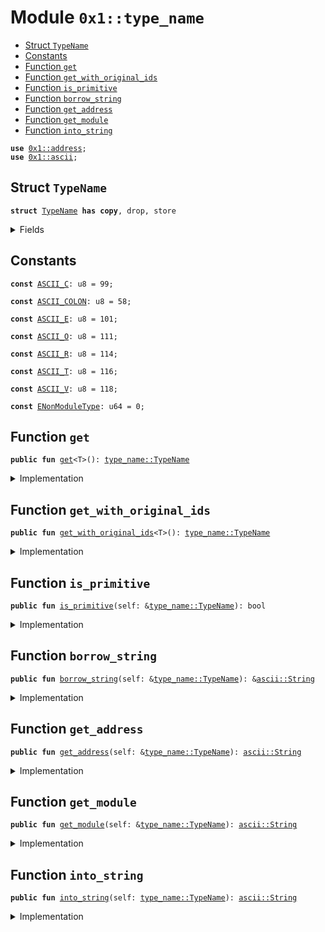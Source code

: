 
<a name="0x1_type_name"></a>

# Module `0x1::type_name`



-  [Struct `TypeName`](#0x1_type_name_TypeName)
-  [Constants](#@Constants_0)
-  [Function `get`](#0x1_type_name_get)
-  [Function `get_with_original_ids`](#0x1_type_name_get_with_original_ids)
-  [Function `is_primitive`](#0x1_type_name_is_primitive)
-  [Function `borrow_string`](#0x1_type_name_borrow_string)
-  [Function `get_address`](#0x1_type_name_get_address)
-  [Function `get_module`](#0x1_type_name_get_module)
-  [Function `into_string`](#0x1_type_name_into_string)


<pre><code><b>use</b> <a href="../../dependencies/move-stdlib/address.md#0x1_address">0x1::address</a>;
<b>use</b> <a href="../../dependencies/move-stdlib/ascii.md#0x1_ascii">0x1::ascii</a>;
</code></pre>



<a name="0x1_type_name_TypeName"></a>

## Struct `TypeName`



<pre><code><b>struct</b> <a href="../../dependencies/move-stdlib/type_name.md#0x1_type_name_TypeName">TypeName</a> <b>has</b> <b>copy</b>, drop, store
</code></pre>



<details>
<summary>Fields</summary>


<dl>
<dt>
<code>name: <a href="../../dependencies/move-stdlib/ascii.md#0x1_ascii_String">ascii::String</a></code>
</dt>
<dd>

</dd>
</dl>


</details>

<a name="@Constants_0"></a>

## Constants


<a name="0x1_type_name_ASCII_C"></a>



<pre><code><b>const</b> <a href="../../dependencies/move-stdlib/type_name.md#0x1_type_name_ASCII_C">ASCII_C</a>: u8 = 99;
</code></pre>



<a name="0x1_type_name_ASCII_COLON"></a>



<pre><code><b>const</b> <a href="../../dependencies/move-stdlib/type_name.md#0x1_type_name_ASCII_COLON">ASCII_COLON</a>: u8 = 58;
</code></pre>



<a name="0x1_type_name_ASCII_E"></a>



<pre><code><b>const</b> <a href="../../dependencies/move-stdlib/type_name.md#0x1_type_name_ASCII_E">ASCII_E</a>: u8 = 101;
</code></pre>



<a name="0x1_type_name_ASCII_O"></a>



<pre><code><b>const</b> <a href="../../dependencies/move-stdlib/type_name.md#0x1_type_name_ASCII_O">ASCII_O</a>: u8 = 111;
</code></pre>



<a name="0x1_type_name_ASCII_R"></a>



<pre><code><b>const</b> <a href="../../dependencies/move-stdlib/type_name.md#0x1_type_name_ASCII_R">ASCII_R</a>: u8 = 114;
</code></pre>



<a name="0x1_type_name_ASCII_T"></a>



<pre><code><b>const</b> <a href="../../dependencies/move-stdlib/type_name.md#0x1_type_name_ASCII_T">ASCII_T</a>: u8 = 116;
</code></pre>



<a name="0x1_type_name_ASCII_V"></a>



<pre><code><b>const</b> <a href="../../dependencies/move-stdlib/type_name.md#0x1_type_name_ASCII_V">ASCII_V</a>: u8 = 118;
</code></pre>



<a name="0x1_type_name_ENonModuleType"></a>



<pre><code><b>const</b> <a href="../../dependencies/move-stdlib/type_name.md#0x1_type_name_ENonModuleType">ENonModuleType</a>: u64 = 0;
</code></pre>



<a name="0x1_type_name_get"></a>

## Function `get`



<pre><code><b>public</b> <b>fun</b> <a href="../../dependencies/move-stdlib/type_name.md#0x1_type_name_get">get</a>&lt;T&gt;(): <a href="../../dependencies/move-stdlib/type_name.md#0x1_type_name_TypeName">type_name::TypeName</a>
</code></pre>



<details>
<summary>Implementation</summary>


<pre><code><b>public</b> <b>native</b> <b>fun</b> <a href="../../dependencies/move-stdlib/type_name.md#0x1_type_name_get">get</a>&lt;T&gt;(): <a href="../../dependencies/move-stdlib/type_name.md#0x1_type_name_TypeName">TypeName</a>;
</code></pre>



</details>

<a name="0x1_type_name_get_with_original_ids"></a>

## Function `get_with_original_ids`



<pre><code><b>public</b> <b>fun</b> <a href="../../dependencies/move-stdlib/type_name.md#0x1_type_name_get_with_original_ids">get_with_original_ids</a>&lt;T&gt;(): <a href="../../dependencies/move-stdlib/type_name.md#0x1_type_name_TypeName">type_name::TypeName</a>
</code></pre>



<details>
<summary>Implementation</summary>


<pre><code><b>public</b> <b>native</b> <b>fun</b> <a href="../../dependencies/move-stdlib/type_name.md#0x1_type_name_get_with_original_ids">get_with_original_ids</a>&lt;T&gt;(): <a href="../../dependencies/move-stdlib/type_name.md#0x1_type_name_TypeName">TypeName</a>;
</code></pre>



</details>

<a name="0x1_type_name_is_primitive"></a>

## Function `is_primitive`



<pre><code><b>public</b> <b>fun</b> <a href="../../dependencies/move-stdlib/type_name.md#0x1_type_name_is_primitive">is_primitive</a>(self: &<a href="../../dependencies/move-stdlib/type_name.md#0x1_type_name_TypeName">type_name::TypeName</a>): bool
</code></pre>



<details>
<summary>Implementation</summary>


<pre><code><b>public</b> <b>fun</b> <a href="../../dependencies/move-stdlib/type_name.md#0x1_type_name_is_primitive">is_primitive</a>(self: &<a href="../../dependencies/move-stdlib/type_name.md#0x1_type_name_TypeName">TypeName</a>): bool {
    <b>let</b> bytes = <a href="../../dependencies/move-stdlib/ascii.md#0x1_ascii_as_bytes">ascii::as_bytes</a>(&self.name);
    bytes == &b"bool" ||
    bytes == &b"u8" ||
    bytes == &b"u16" ||
    bytes == &b"u32" ||
    bytes == &b"u64" ||
    bytes == &b"u128" ||
    bytes == &b"u256" ||
    bytes == &b"<b>address</b>" ||
    (<a href="../../dependencies/move-stdlib/vector.md#0x1_vector_length">vector::length</a>(bytes) &gt;= 6 &&
    *<a href="../../dependencies/move-stdlib/vector.md#0x1_vector_borrow">vector::borrow</a>(bytes, 0) == <a href="../../dependencies/move-stdlib/type_name.md#0x1_type_name_ASCII_V">ASCII_V</a> &&
    *<a href="../../dependencies/move-stdlib/vector.md#0x1_vector_borrow">vector::borrow</a>(bytes, 1) == <a href="../../dependencies/move-stdlib/type_name.md#0x1_type_name_ASCII_E">ASCII_E</a> &&
    *<a href="../../dependencies/move-stdlib/vector.md#0x1_vector_borrow">vector::borrow</a>(bytes, 2) == <a href="../../dependencies/move-stdlib/type_name.md#0x1_type_name_ASCII_C">ASCII_C</a> &&
    *<a href="../../dependencies/move-stdlib/vector.md#0x1_vector_borrow">vector::borrow</a>(bytes, 3) == <a href="../../dependencies/move-stdlib/type_name.md#0x1_type_name_ASCII_T">ASCII_T</a> &&
    *<a href="../../dependencies/move-stdlib/vector.md#0x1_vector_borrow">vector::borrow</a>(bytes, 4) == <a href="../../dependencies/move-stdlib/type_name.md#0x1_type_name_ASCII_O">ASCII_O</a> &&
    *<a href="../../dependencies/move-stdlib/vector.md#0x1_vector_borrow">vector::borrow</a>(bytes, 5) == <a href="../../dependencies/move-stdlib/type_name.md#0x1_type_name_ASCII_R">ASCII_R</a>)

}
</code></pre>



</details>

<a name="0x1_type_name_borrow_string"></a>

## Function `borrow_string`



<pre><code><b>public</b> <b>fun</b> <a href="../../dependencies/move-stdlib/type_name.md#0x1_type_name_borrow_string">borrow_string</a>(self: &<a href="../../dependencies/move-stdlib/type_name.md#0x1_type_name_TypeName">type_name::TypeName</a>): &<a href="../../dependencies/move-stdlib/ascii.md#0x1_ascii_String">ascii::String</a>
</code></pre>



<details>
<summary>Implementation</summary>


<pre><code><b>public</b> <b>fun</b> <a href="../../dependencies/move-stdlib/type_name.md#0x1_type_name_borrow_string">borrow_string</a>(self: &<a href="../../dependencies/move-stdlib/type_name.md#0x1_type_name_TypeName">TypeName</a>): &String {
    &self.name
}
</code></pre>



</details>

<a name="0x1_type_name_get_address"></a>

## Function `get_address`



<pre><code><b>public</b> <b>fun</b> <a href="../../dependencies/move-stdlib/type_name.md#0x1_type_name_get_address">get_address</a>(self: &<a href="../../dependencies/move-stdlib/type_name.md#0x1_type_name_TypeName">type_name::TypeName</a>): <a href="../../dependencies/move-stdlib/ascii.md#0x1_ascii_String">ascii::String</a>
</code></pre>



<details>
<summary>Implementation</summary>


<pre><code><b>public</b> <b>fun</b> <a href="../../dependencies/move-stdlib/type_name.md#0x1_type_name_get_address">get_address</a>(self: &<a href="../../dependencies/move-stdlib/type_name.md#0x1_type_name_TypeName">TypeName</a>): String {
    <b>assert</b>!(!<a href="../../dependencies/move-stdlib/type_name.md#0x1_type_name_is_primitive">is_primitive</a>(self), <a href="../../dependencies/move-stdlib/type_name.md#0x1_type_name_ENonModuleType">ENonModuleType</a>);

    // Base16 (<a href="../../dependencies/move-stdlib/string.md#0x1_string">string</a>) representation of an <b>address</b> <b>has</b> 2 symbols per byte.
    <b>let</b> len = <a href="../../dependencies/move-stdlib/address.md#0x1_address_length">address::length</a>() * 2;
    <b>let</b> str_bytes = <a href="../../dependencies/move-stdlib/ascii.md#0x1_ascii_as_bytes">ascii::as_bytes</a>(&self.name);
    <b>let</b> addr_bytes = <a href="../../dependencies/move-stdlib/vector.md#0x1_vector">vector</a>[];
    <b>let</b> i = 0;

    // Read `len` bytes from the type name and push them <b>to</b> addr_bytes.
    <b>while</b> (i &lt; len) {
        <a href="../../dependencies/move-stdlib/vector.md#0x1_vector_push_back">vector::push_back</a>(
            &<b>mut</b> addr_bytes,
            *<a href="../../dependencies/move-stdlib/vector.md#0x1_vector_borrow">vector::borrow</a>(str_bytes, i)
        );
        i = i + 1;
    };

    <a href="../../dependencies/move-stdlib/ascii.md#0x1_ascii_string">ascii::string</a>(addr_bytes)
}
</code></pre>



</details>

<a name="0x1_type_name_get_module"></a>

## Function `get_module`



<pre><code><b>public</b> <b>fun</b> <a href="../../dependencies/move-stdlib/type_name.md#0x1_type_name_get_module">get_module</a>(self: &<a href="../../dependencies/move-stdlib/type_name.md#0x1_type_name_TypeName">type_name::TypeName</a>): <a href="../../dependencies/move-stdlib/ascii.md#0x1_ascii_String">ascii::String</a>
</code></pre>



<details>
<summary>Implementation</summary>


<pre><code><b>public</b> <b>fun</b> <a href="../../dependencies/move-stdlib/type_name.md#0x1_type_name_get_module">get_module</a>(self: &<a href="../../dependencies/move-stdlib/type_name.md#0x1_type_name_TypeName">TypeName</a>): String {
    <b>assert</b>!(!<a href="../../dependencies/move-stdlib/type_name.md#0x1_type_name_is_primitive">is_primitive</a>(self), <a href="../../dependencies/move-stdlib/type_name.md#0x1_type_name_ENonModuleType">ENonModuleType</a>);

    // Starts after <b>address</b> and a double colon: `&lt;addr <b>as</b> HEX&gt;::`
    <b>let</b> i = <a href="../../dependencies/move-stdlib/address.md#0x1_address_length">address::length</a>() * 2 + 2;
    <b>let</b> str_bytes = <a href="../../dependencies/move-stdlib/ascii.md#0x1_ascii_as_bytes">ascii::as_bytes</a>(&self.name);
    <b>let</b> module_name = <a href="../../dependencies/move-stdlib/vector.md#0x1_vector">vector</a>[];

    <b>loop</b> {
        <b>let</b> char = <a href="../../dependencies/move-stdlib/vector.md#0x1_vector_borrow">vector::borrow</a>(str_bytes, i);
        <b>if</b> (char != &<a href="../../dependencies/move-stdlib/type_name.md#0x1_type_name_ASCII_COLON">ASCII_COLON</a>) {
            <a href="../../dependencies/move-stdlib/vector.md#0x1_vector_push_back">vector::push_back</a>(&<b>mut</b> module_name, *char);
            i = i + 1;
        } <b>else</b> {
            <b>break</b>
        }
    };

    <a href="../../dependencies/move-stdlib/ascii.md#0x1_ascii_string">ascii::string</a>(module_name)
}
</code></pre>



</details>

<a name="0x1_type_name_into_string"></a>

## Function `into_string`



<pre><code><b>public</b> <b>fun</b> <a href="../../dependencies/move-stdlib/type_name.md#0x1_type_name_into_string">into_string</a>(self: <a href="../../dependencies/move-stdlib/type_name.md#0x1_type_name_TypeName">type_name::TypeName</a>): <a href="../../dependencies/move-stdlib/ascii.md#0x1_ascii_String">ascii::String</a>
</code></pre>



<details>
<summary>Implementation</summary>


<pre><code><b>public</b> <b>fun</b> <a href="../../dependencies/move-stdlib/type_name.md#0x1_type_name_into_string">into_string</a>(self: <a href="../../dependencies/move-stdlib/type_name.md#0x1_type_name_TypeName">TypeName</a>): String {
    self.name
}
</code></pre>



</details>
